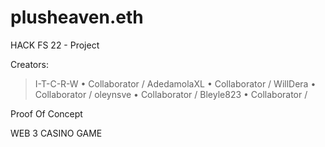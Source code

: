 # plusheaven.eth
HACK FS 22 - Project

Creators: 
>
>I-T-C-R-W   • Collaborator  /
>AdedamolaXL • Collaborator  /
>WillDera    • Collaborator  /
>oleynsve    • Collaborator  /
>Bleyle823   • Collaborator  /

Proof Of Concept

WEB 3 CASINO GAME
